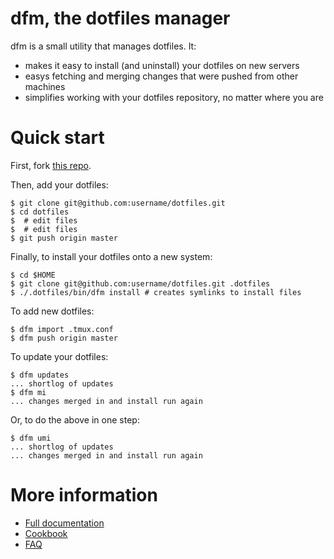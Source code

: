# dfm, the dotfiles manager

dfm is a small utility that manages dotfiles.  It:

- makes it easy to install (and uninstall) your dotfiles on new servers
- easys fetching and merging changes that were pushed from other machines
- simplifies working with your dotfiles repository, no matter where you are

# Quick start

First, fork [this repo](http://github.com/justone/dotfiles).

Then, add your dotfiles:

```console
$ git clone git@github.com:username/dotfiles.git
$ cd dotfiles
$  # edit files
$  # edit files
$ git push origin master
```

Finally, to install your dotfiles onto a new system:

```console
$ cd $HOME
$ git clone git@github.com:username/dotfiles.git .dotfiles
$ ./.dotfiles/bin/dfm install # creates symlinks to install files
```

To add new dotfiles:

```console
$ dfm import .tmux.conf
$ dfm push origin master
```

To update your dotfiles:

```console
$ dfm updates
... shortlog of updates
$ dfm mi
... changes merged in and install run again
```

Or, to do the above in one step:

```console
$ dfm umi
... shortlog of updates
... changes merged in and install run again
```

# More information

* [Full documentation](documentation.md)
* [Cookbook](cookbook.md)
* [FAQ](faq.md)
